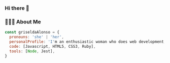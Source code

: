### Hi there 👋

<h3> 👨🏻‍💻 About Me </h3>


```javascript
const griseldaAlonso = {
  pronouns: 'she' | 'her',
  personalProfile: 'I'm an enthusiastic woman who does web development, passionate about problem solving and a lifelong learner.',
  code: [Javascript, HTML5, CSS3, Ruby],
  tools: [Node, Jest],
}
```
<!--
**GriseldaAlonso/GriseldaAlonso** is a ✨ _special_ ✨ repository because its `README.md` (this file) appears on your GitHub profile.

Here are some ideas to get you started:

- 🔭 I’m currently working on ...
- 🌱 I’m currently learning ...
- 👯 I’m looking to collaborate on ...
- 🤔 I’m looking for help with ...
- 💬 Ask me about ...
- 📫 How to reach me: ...
- 😄 Pronouns: ...
- ⚡ Fun fact: ...
-->

